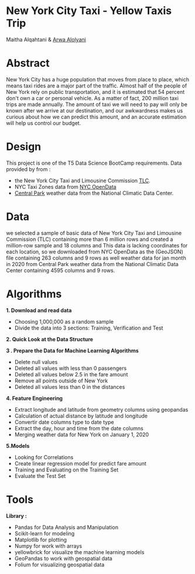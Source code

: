 # New York City Taxi - Yellow Taxis Trip
 Maitha Alqahtani & [Arwa Alolyani](https://github.com/ArwaEssa/GUI-tcl)
 # Abstract
 New York City has a huge population that moves from place to place, which means taxi rides are a major part of the traffic. Almost half of the people of New York rely on public transportation, and it is estimated that 54 percent don't own a car or personal vehicle. As a matter of fact, 200 million taxi trips are made annually. The amount of taxi we will need to pay will only be known after we arrive at our destination, and our awkwardness makes us curious about how we can predict this amount, and an accurate estimation will help us control our budget.
 # Design
 This project is one of the T5 Data Science BootCamp requirements. Data provided by from :
 
-  the New York City Taxi and Limousine Commission [TLC](https://www1.nyc.gov/site/tlc/about/tlc-trip-record-data.page).
-  NYC Taxi Zones data from [NYC OpenData](https://data.cityofnewyork.us/Transportation/NYC-Taxi-Zones/d3c5-ddgc)
-  [Central Park](https://www.ncdc.noaa.gov/cdo-web/datasets/GHCND/stations/GHCND:USW00094728/detail) weather data from the National Climatic Data Center.
 
 # Data
 we selected a sample of basic data of New York City Taxi and Limousine Commission (TLC) containing more than 6 million rows and created a million-row sample and 18 columns and This data is lacking coordinates for each location, so we downloaded from NYC OpenData as the (GeoJSON) file containing 263 columns and 9 rows as well weather data for jan month in 2020 from Central Park weather data from the National Climatic Data Center containing 4595 columns and 9 rows.
 
 # Algorithms
**1. Download and read data**
 - Choosing 1,000,000 as a random sample
 - Divide the data into 3 sections: Training, Verification and Test
 
**2. Quick Look at the Data Structure**

**3 . Prepare the Data for Machine Learning Algorithms**
- Delete null values
- Deleted all values with less than 0 passengers
- Deleted all values below 2.5 in the fare amount
- Remove all points outside of New York
- Deleted all values less than 0 in the distances

**4. Feature Engineering**
- Extract longitude and latitude from geometry columns using geopandas 
- Calculation of actual distance by latitude and longitude
- Convertir date columns type to date type
- Extract the day, hour and time from the date columns
- Merging weather data for New York on January 1, 2020

**5.Models**
- Looking for Correlations
- Create linear regression model for predict fare amount
- Training and Evaluating on the Training Set
- Evaluate the Test Set

 # Tools 
 **Library :** 
 - Pandas for Data Analysis and Manipulation
 - Scikit-learn for modeling
 - Matplotlib for plotting 
 - Numpy for work with arrays
 - yellowbrick for visualize the machine learning models
 - GeoPandas  to work with geospatial data
 - Folium for visualizing geospatial data

 
